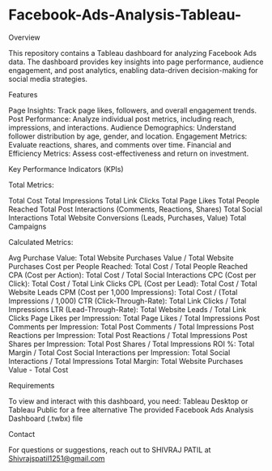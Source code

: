 # Facebook-Ads-Analysis-Tableau-
Overview

This repository contains a Tableau dashboard for analyzing Facebook Ads data. The dashboard provides key insights into page performance, audience engagement, and post analytics, enabling data-driven decision-making for social media strategies.

Features

Page Insights: Track page likes, followers, and overall engagement trends.
Post Performance: Analyze individual post metrics, including reach, impressions, and interactions.
Audience Demographics: Understand follower distribution by age, gender, and location.
Engagement Metrics: Evaluate reactions, shares, and comments over time.
Financial and Efficiency Metrics: Assess cost-effectiveness and return on investment.

Key Performance Indicators (KPIs)

Total Metrics:

Total Cost
Total Impressions
Total Link Clicks
Total Page Likes
Total People Reached
Total Post Interactions (Comments, Reactions, Shares)
Total Social Interactions
Total Website Conversions (Leads, Purchases, Value)
Total Campaigns

Calculated Metrics:

Avg Purchase Value: Total Website Purchases Value / Total Website Purchases
Cost per People Reached: Total Cost / Total People Reached
CPA (Cost per Action): Total Cost / Total Social Interactions
CPC (Cost per Click): Total Cost / Total Link Clicks
CPL (Cost per Lead): Total Cost / Total Website Leads
CPM (Cost per 1,000 Impressions): Total Cost / (Total Impressions / 1,000)
CTR (Click-Through-Rate): Total Link Clicks / Total Impressions
LTR (Lead-Through-Rate): Total Website Leads / Total Link Clicks
Page Likes per Impression: Total Page Likes / Total Impressions
Post Comments per Impression: Total Post Comments / Total Impressions
Post Reactions per Impression: Total Post Reactions / Total Impressions
Post Shares per Impression: Total Post Shares / Total Impressions
ROI %: Total Margin / Total Cost
Social Interactions per Impression: Total Social Interactions / Total Impressions
Total Margin: Total Website Purchases Value - Total Cost

Requirements

To view and interact with this dashboard, you need:
Tableau Desktop or Tableau Public for a free alternative
The provided Facebook Ads Analysis Dashboard (.twbx) file

Contact

For questions or suggestions, reach out to SHIVRAJ PATIL at Shivrajspatil1251@gmail.com

